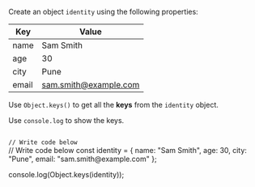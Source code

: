 Create an object `identity`
using the following properties:

| Key      | Value                 |
|----------|---------------------- |
| name     | Sam Smith             |
| age      | 30                    |
| city     | Pune                  |
| email    | sam.smith@example.com |

Use `Object.keys()` to
get all the **keys** from
the `identity` object.

Use `console.log` to show the keys.

<codeblock language="javascript" type="exercise" testMode="fixedInput">
<code>
// Write code below
</code>

<solution>
// Write code below
const identity = {
  name: "Sam Smith",
  age: 30,
  city: "Pune",
  email: "sam.smith@example.com"
};

console.log(Object.keys(identity));
</solution>
</codeblock>
